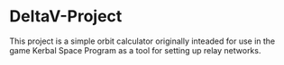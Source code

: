 # DeltaV-Project

This project is a simple orbit calculator originally inteaded for use in the game Kerbal Space Program as a tool for setting up relay networks. 
